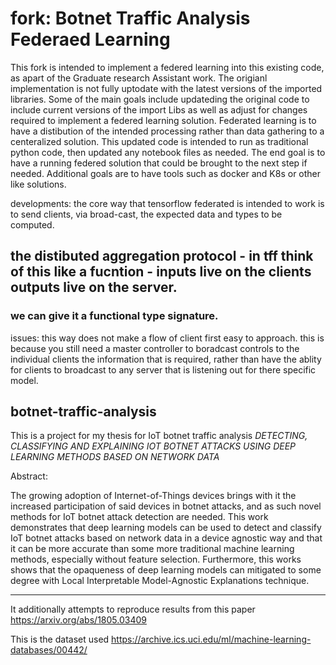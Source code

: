 # fork: Botnet Traffic Analysis Federaed Learning
This fork is intended to implement a federed learning into this existing code, as apart of the Graduate research Assistant work. 
The origianl implementation is not fully uptodate with the latest versions of the imported libraries.
Some of the main goals include updateding the original code to include current versions of the import Libs as well as adjust for changes required to implement a federed learning solution. 
Federated learning is to have a distibution of the intended processing rather than data gathering to a centeralized solution. 
This updated code is intended to run as traditional python code, then updated any notebook files as needed.
The end goal is to have a running federed solution that could be brought to the next step if needed.
Additional goals are to have tools such as docker and K8s or other like solutions. 

developments: 
the core way that tensorflow federated is intended to work is to send clients, via broad-cast, the expected data and types to be computed.
## the distibuted aggregation protocol - in tff think of this like a fucntion - inputs live on the clients outputs live on the server.
### we can give it a functional type signature. 

issues:
this way does not make a flow of client first easy to approach. this is because you still need a master controller to boradcast controls to 
the individual clients the information that is required, rather than have the ablity for clients to broadcast to any server that is listening out for
there specific model. 


## botnet-traffic-analysis

This is a project for my thesis for IoT botnet traffic analysis *DETECTING, CLASSIFYING AND EXPLAINING IOT BOTNET ATTACKS USING DEEP LEARNING METHODS BASED ON NETWORK DATA*

Abstract:

The growing adoption of Internet-of-Things devices brings with it the increased participation of said devices in botnet attacks, and as such novel methods for IoT botnet attack detection are needed. This work demonstrates that deep learning models can be used to detect and classify IoT botnet attacks based on network data in a device agnostic way and that it can be more accurate than some more traditional machine learning methods, especially without feature selection. Furthermore, this works shows that the opaqueness of deep learning models can mitigated to some degree with Local Interpretable Model-Agnostic Explanations technique.

----------------------

It additionally attempts to reproduce results from this paper https://arxiv.org/abs/1805.03409

This is the dataset used https://archive.ics.uci.edu/ml/machine-learning-databases/00442/
